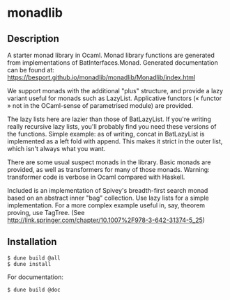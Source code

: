 monadlib
========

Description
-----------

A starter monad library in Ocaml. Monad library functions are generated from implementations of BatInterfaces.Monad. Generated documentation can be found at: https://besport.github.io/monadlib/monadlib/Monadlib/index.html

We support monads with the additional "plus" structure, and provide a lazy variant useful for monads such as LazyList.
Applicative functors (« functor » not in the OCaml-sense of parametrised module) are provided.

The lazy lists here are lazier than those of BatLazyList. If you're writing really recursive lazy lists, you'll probably find you need these versions of the functions. Simple example: as of writing, concat in BatLazyList is implemented as a left fold with append. This makes it strict in the outer list, which isn't always what you want.

There are some usual suspect monads in the library. Basic monads are provided, as well as transformers for many of those monads. Warning: transformer code is verbose in Ocaml compared with Haskell.

Included is an implementation of Spivey's breadth-first search monad based on an abstract inner "bag" collection. Use lazy lists for a simple implementation. For a more complex example useful in, say, theorem proving, use TagTree. (See http://link.springer.com/chapter/10.1007%2F978-3-642-31374-5_25)

Installation
------------

    $ dune build @all
    $ dune install

For documentation:

    $ dune build @doc
